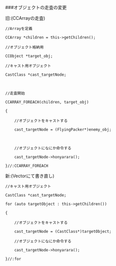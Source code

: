 ###オブジェクトの走査の変更

旧:(CCArrayの走査)


	//Arrayを定義

	CCArray *children = this->getChildren();

	//オブジェクト格納用

	CCObject *target_obj;

	//キャスト用オブジェクト

	CastClass *cast_targetNode;



	//走査開始

	CCARRAY_FOREACH(children, target_obj)

	{

		//オブジェクトをキャストする

		cast_targetNode = (FlyingPacker*)enemy_obj;

		

		//オブジェクトになにか命令する

		cast_targetNode->honyarara();

	}//:CCARRAY_FOREACH



新:(Vectorにて書き直し)


	//キャスト用オブジェクト

    CastClass *cast_targetNode;

    for (auto targetObject : this->getChildren())

    {

    	//オブジェクトをキャストする

    	cast_targetNode = (CastClass*)targetObject;

		//オブジェクトになにか命令する

    	cast_targetNode->honyarara();

    }//:for
